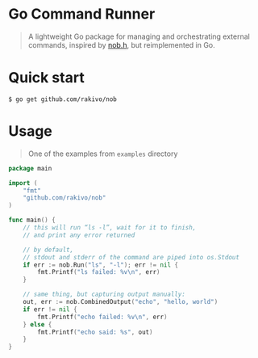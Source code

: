 # Go Command Runner

> A lightweight Go package for managing and orchestrating external commands, inspired by [nob.h](https://github.com/tsoding/nob.h), but reimplemented in Go.

# Quick start

```console
$ go get github.com/rakivo/nob
```

# Usage
> One of the examples from `examples` directory
```go
package main

import (
	"fmt"
	"github.com/rakivo/nob"
)

func main() {
	// this will run “ls -l”, wait for it to finish,
	// and print any error returned

	// by default,
	// stdout and stderr of the command are piped into os.Stdout
	if err := nob.Run("ls", "-l"); err != nil {
		fmt.Printf("ls failed: %v\n", err)
	}

	// same thing, but capturing output manually:
	out, err := nob.CombinedOutput("echo", "hello, world")
	if err != nil {
		fmt.Printf("echo failed: %v\n", err)
	} else {
		fmt.Printf("echo said: %s", out)
	}
}
```
